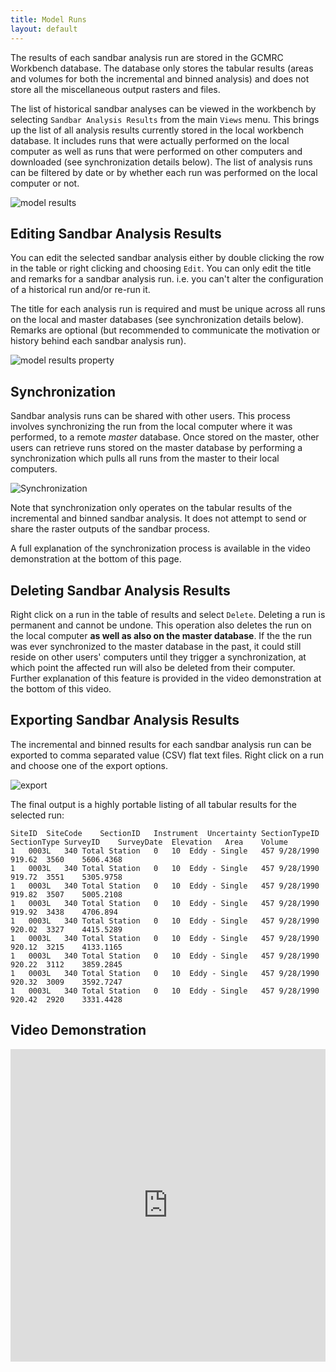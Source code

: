 ```yaml
---
title: Model Runs
layout: default
---
```


The results of each sandbar analysis run are stored in the GCMRC Workbench database. The database only stores the tabular results (areas and volumes for both the incremental and binned analysis) and does not store all the miscellaneous output rasters and files.

The list of historical sandbar analyses can be viewed in the workbench by selecting `Sandbar Analysis Results` from the main `Views` menu. This brings up the list of all analysis results currently stored in the local workbench database. It includes runs that were actually performed on the local computer as well as runs that were performed on other computers and downloaded (see synchronization details below). The list of analysis runs can be filtered by date or by whether each run was performed on the local computer or not.

![model results](/images/sandbar_analysis/model_results.png)

## Editing Sandbar Analysis Results

You can edit the selected sandbar analysis either by double clicking the row in the table or right clicking and choosing `Edit`. You can only edit the title and remarks for a sandbar analysis run. i.e. you can't alter the configuration of a historical run and/or re-run it.

The title for each analysis run is required and must be unique across all runs on the local and master databases (see synchronization details below). Remarks are optional (but recommended to communicate the motivation or history behind each sandbar analysis run).

![model results property](/images/sandbar_analysis/model_results_properties.png)

## Synchronization

Sandbar analysis runs can be shared with other users. This process involves synchronizing the run from the local computer where it was performed, to a remote *master* database. Once stored on the master, other users can retrieve runs stored on the master database by performing a synchronization which pulls all runs from the master to their local computers.

![Synchronization](/images/sandbar_analysis/synchronization.png)

Note that synchronization only operates on the tabular results of the incremental and binned sandbar analysis. It does not attempt to send or share the raster outputs of the sandbar process.

A full explanation of the synchronization process is available in the video demonstration at the bottom of this page.

## Deleting Sandbar Analysis Results

Right click on a run in the table of results and select `Delete`. Deleting a run is permanent and cannot be undone. This operation also deletes the run on the local computer **as well as also on the master database**. If the the run was ever synchronized to the master database in the past, it could still reside on other users' computers until they trigger a synchronization, at which point the affected run will also be deleted from their computer. Further explanation of this feature is provided in the video demonstration at the bottom of this video.


## Exporting Sandbar Analysis Results

The incremental and binned results for each sandbar analysis run can be exported to comma separated value (CSV) flat text files. Right click on a run and choose one of the export options.

![export](/images/sandbar_analysis/export_results.png)

The final output is a highly portable listing of all tabular results for the selected run:

```
SiteID	SiteCode	SectionID	Instrument	Uncertainty	SectionTypeID	SectionType	SurveyID	SurveyDate	Elevation	Area	Volume
1	0003L	340	Total Station	0	10	Eddy - Single	457	9/28/1990	919.62	3560	5606.4368
1	0003L	340	Total Station	0	10	Eddy - Single	457	9/28/1990	919.72	3551	5305.9758
1	0003L	340	Total Station	0	10	Eddy - Single	457	9/28/1990	919.82	3507	5005.2108
1	0003L	340	Total Station	0	10	Eddy - Single	457	9/28/1990	919.92	3438	4706.894
1	0003L	340	Total Station	0	10	Eddy - Single	457	9/28/1990	920.02	3327	4415.5289
1	0003L	340	Total Station	0	10	Eddy - Single	457	9/28/1990	920.12	3215	4133.1165
1	0003L	340	Total Station	0	10	Eddy - Single	457	9/28/1990	920.22	3112	3859.2845
1	0003L	340	Total Station	0	10	Eddy - Single	457	9/28/1990	920.32	3009	3592.7247
1	0003L	340	Total Station	0	10	Eddy - Single	457	9/28/1990	920.42	2920	3331.4428
```



## Video Demonstration

<iframe width="100%" height="500" src="https://www.youtube.com/embed/iVCHKBjzblQ?si=80c4FSIMeGU" title="YouTube video player" frameborder="0" allowfullscreen></iframe>